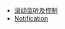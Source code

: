 
* [滚动监听及控制](https://book.flutterchina.club/chapter6/scroll_controller.html)
* [Notification](https://book.flutterchina.club/chapter8/notification.html)